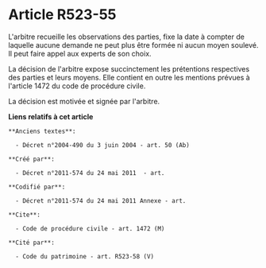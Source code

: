 # Article R523-55

L'arbitre recueille les observations des parties, fixe la date à compter de laquelle aucune demande ne peut plus être formée
ni aucun moyen soulevé. Il peut faire appel aux experts de son choix.

La décision de l'arbitre expose succinctement les prétentions respectives des parties et leurs moyens. Elle contient en outre
les mentions prévues à l'article 1472 du code de procédure civile.

La décision est motivée et signée par l'arbitre.

**Liens relatifs à cet article**

	**Anciens textes**:

	  - Décret n°2004-490 du 3 juin 2004 - art. 50 (Ab)

	**Créé par**:

	  - Décret n°2011-574 du 24 mai 2011  - art.

	**Codifié par**:

	  - Décret n°2011-574 du 24 mai 2011 Annexe - art.

	**Cite**:

	  - Code de procédure civile - art. 1472 (M)

	**Cité par**:

	  - Code du patrimoine - art. R523-58 (V)
